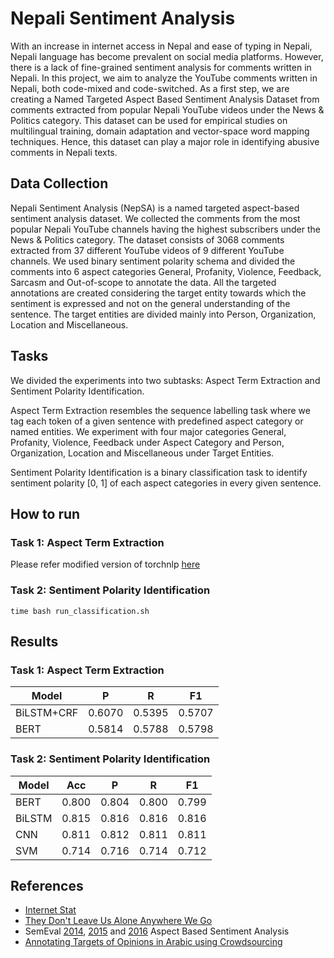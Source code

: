 # Nepali Sentiment Analysis

With an increase in internet access in Nepal and ease of typing in Nepali, Nepali language has become prevalent on social media platforms. However, there is a lack of fine-grained sentiment analysis for comments written in Nepali. In this project, we aim to analyze the YouTube comments written in Nepali, both code-mixed and code-switched. As a first step, we are creating a Named Targeted Aspect Based Sentiment Analysis Dataset from comments extracted from popular Nepali YouTube videos under the News & Politics category. This dataset can be used for empirical studies on multilingual training, domain adaptation and vector-space word mapping techniques. Hence, this dataset can play a major role in identifying abusive comments in Nepali texts.

## Data Collection
Nepali Sentiment Analysis (NepSA) is a named targeted aspect-based sentiment analysis dataset. We collected the comments from the most popular Nepali YouTube channels having the highest subscribers under the News & Politics category. The dataset consists of 3068 comments extracted from  37 different YouTube videos of 9 different YouTube channels. We used binary sentiment polarity schema and divided the comments into 6 aspect categories General, Profanity, Violence, Feedback, Sarcasm and Out-of-scope to annotate the data. All the targeted annotations are created considering the target entity towards which the sentiment is expressed and not on the general understanding of the sentence. The target entities are divided mainly into Person, Organization, Location and Miscellaneous.

## Tasks
We divided the experiments into two subtasks: Aspect Term Extraction and Sentiment Polarity Identification. 

Aspect Term Extraction resembles the sequence labelling task where we tag each token of a given sentence with predefined aspect category or named entities. We experiment with four major categories General, Profanity, Violence, Feedback under Aspect Category and Person, Organization, Location and Miscellaneous under Target Entities. 

Sentiment Polarity Identification is a binary classification task to identify sentiment polarity [0, 1] of each aspect categories in every given sentence.

## How to run

### Task 1: Aspect Term Extraction

Please refer modified version of torchnlp [here](https://github.com/oya163/torchnlp)
    

### Task 2: Sentiment Polarity Identification

    time bash run_classification.sh    


## Results
### Task 1: Aspect Term Extraction
| Model      | P      | R      | F1     |
|------------|--------|--------|--------|
| BiLSTM+CRF | 0.6070 | 0.5395 | 0.5707 |
| BERT       | 0.5814 | 0.5788 | 0.5798 |


### Task 2: Sentiment Polarity Identification
| Model  | Acc   | P     | R     | F1    |
|--------|-------|-------|-------|-------|
| BERT   | 0.800 | 0.804 | 0.800 | 0.799 |
| BiLSTM | 0.815 | 0.816 | 0.816 | 0.816 |
| CNN    | 0.811 | 0.812 | 0.811 | 0.811 |
| SVM    | 0.714 | 0.716 | 0.714 | 0.712 |



## References
- [Internet Stat](https://www.Internetworldstats.com/stats3.htm#asia)
- [They Don't Leave Us Alone Anywhere We Go](https://research.google/pubs/pub47721/)
- SemEval [2014](http://alt.qcri.org/semeval2014/task4/index.php?id=data-and-tools), [2015](http://alt.qcri.org/semeval2015/task12/) and [2016](http://alt.qcri.org/semeval2016/task5/) Aspect Based Sentiment Analysis
- [Annotating Targets of Opinions in Arabic using Crowdsourcing](https://www.aclweb.org/anthology/W15-3210.pdf)
